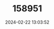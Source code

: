 ---
title: "158951"
category: "Rhodopygia cardinalis"
draft: false
date: 2024-02-22 13:03:52
languages:
  English: ["Cardinal Redskimmer"]
---